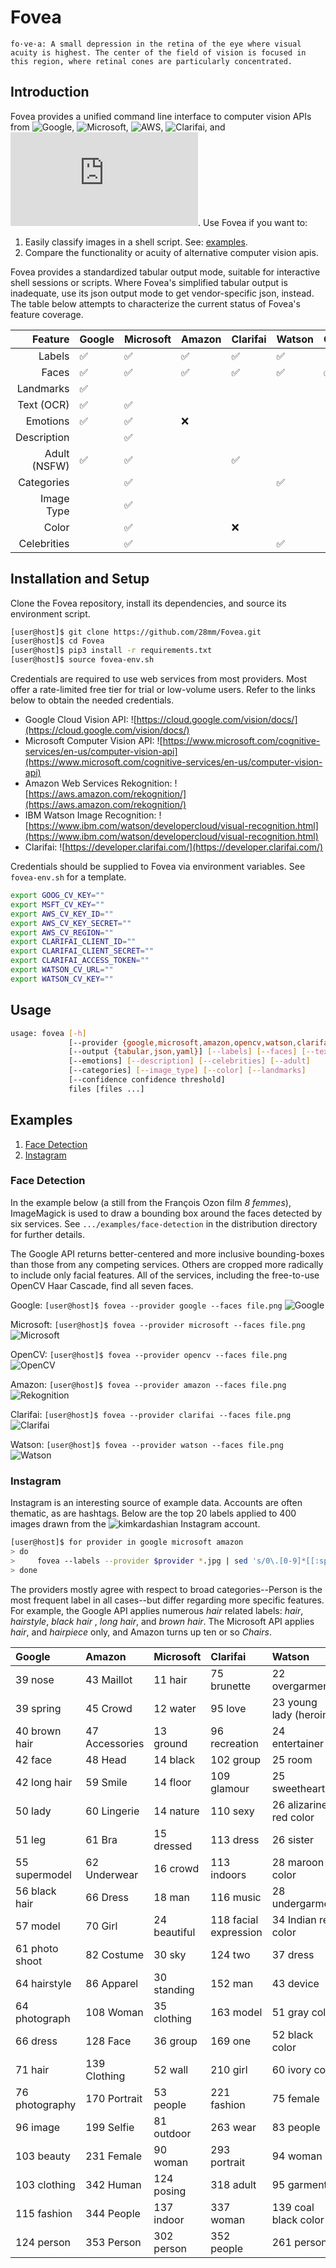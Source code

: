 
# Fovea

`fo·ve·a: A small depression in the retina of the eye where visual acuity is highest. The center of the field of vision is focused in this region, where retinal cones are particularly concentrated.`

## Introduction

Fovea provides a unified command line interface to computer vision APIs from ![Google](https://cloud.google.com/vision/docs/), ![Microsoft](https://www.microsoft.com/cognitive-services/en-us/computer-vision-api), ![AWS](https://aws.amazon.com/rekognition/), ![Clarifai](https://developer.clarifai.com/), and ![IBM Watson](https://www.ibm.com/watson/developercloud/visual-recognition.html). Use Fovea if you want to:

1.	Easily classify images in a shell script. See: [examples](#examples).
2.	Compare the functionality or acuity of alternative computer vision apis.

Fovea provides a standardized tabular output mode, suitable for interactive shell sessions or scripts. Where Fovea's simplified tabular output is inadequate, use its json output mode to get vendor-specific json, instead. The table below attempts to characterize the current status of Fovea's feature coverage. 

| Feature      | Google | Microsoft | Amazon | Clarifai | Watson | OpenCV | Tabular   | JSON |
| ---:         |  ---   | ---       | ---    | ---      | ---    | ---    |  ---      | ---  |
| Labels       | ✅️️      | ✅    ️️     | ✅️️      |  ✅       |  ✅     |        | ✅         ️️| ✅    ️️|
| Faces        | ✅️️      | ✅️️         | ✅️️      |  ✅       |  ✅     | ✅️️      | ✅️️         | ✅️️    |
| Landmarks    | ✅      ️|           |        |          |        |        | ✅️️         | ✅️    ️|
| Text (OCR)   | ✅      | ✅️️️         |        |          |        |        | ️️❌          | ✅️️    |
| Emotions     | ✅️️      | ✅️️         | ❌️      |          |        |        | ❌          | ✅️️    |
| Description  |        | ✅️️         |        |          |        |        | ❌          | ✅️️    |
| Adult (NSFW) | ✅     | ✅️️         |        | ✅️️       |        |        | ✅️️          | ✅️️    | 
| Categories   |        | ✅️️         |        |          | ✅️️       |        | ✅️️          | ✅️️    |
| Image Type   |        | ✅️         |        |          |        |        | ❌          | ✅️    ️|
| Color        |        | ✅️️         |        | ❌       |        |        | ❌          | ✅️️    |
| Celebrities  |        | ✅         |        |          | ✅     |        | ❌          | ✅      |

## Installation and Setup

Clone the Fovea repository, install its dependencies, and source its environment script.

````bash
[user@host]$ git clone https://github.com/28mm/Fovea.git
[user@host]$ cd Fovea
[user@host]$ pip3 install -r requirements.txt
[user@host]$ source fovea-env.sh 
`````

Credentials are required to use web services from most providers. Most offer a rate-limited free tier for trial or low-volume users. Refer to the links below to obtain the needed credentials.

 * Google Cloud Vision API: ![https://cloud.google.com/vision/docs/](https://cloud.google.com/vision/docs/)
 * Microsoft Computer Vision API: ![https://www.microsoft.com/cognitive-services/en-us/computer-vision-api](https://www.microsoft.com/cognitive-services/en-us/computer-vision-api)
 * Amazon Web Services Rekognition: ![https://aws.amazon.com/rekognition/](https://aws.amazon.com/rekognition/)
 * IBM Watson Image Recognition: ![https://www.ibm.com/watson/developercloud/visual-recognition.html](https://www.ibm.com/watson/developercloud/visual-recognition.html)
 * Clarifai: ![https://developer.clarifai.com/](https://developer.clarifai.com/)

Credentials should be supplied to Fovea via environment variables. See `fovea-env.sh` for a template.

````bash
export GOOG_CV_KEY=""
export MSFT_CV_KEY=""
export AWS_CV_KEY_ID=""
export AWS_CV_KEY_SECRET=""
export AWS_CV_REGION=""
export CLARIFAI_CLIENT_ID=""
export CLARIFAI_CLIENT_SECRET=""
export CLARIFAI_ACCESS_TOKEN=""
export WATSON_CV_URL=""
export WATSON_CV_KEY=""
````

## Usage
````bash
usage: fovea [-h]
             [--provider {google,microsoft,amazon,opencv,watson,clarifai}]
             [--output {tabular,json,yaml}] [--labels] [--faces] [--text]
             [--emotions] [--description] [--celebrities] [--adult]
             [--categories] [--image_type] [--color] [--landmarks]
             [--confidence confidence threshold]
             files [files ...]
````

## Examples

 1. [Face Detection](#face-detection)
 1. [Instagram](#instagram)
  
### Face Detection

In the example below (a still from the François Ozon film *8 femmes*), ImageMagick is used to draw a bounding box around the faces detected by six services. See `.../examples/face-detection` in the distribution directory for further details.

The Google API returns better-centered and more inclusive bounding-boxes than those from any competing services. Others are cropped more radically to include only facial features. All of the services, including the free-to-use OpenCV Haar Cascade, find all seven faces.

Google: `[user@host]$ fovea --provider google --faces file.png`
![Google](examples/face-detection/7-google.png)

Microsoft: `[user@host]$ fovea --provider microsoft --faces file.png`
![Microsoft](examples/face-detection/7-microsoft.png)



OpenCV: `[user@host]$ fovea --provider opencv --faces file.png`
![OpenCV](examples/face-detection/7-opencv.png)

Amazon: `[user@host]$ fovea --provider amazon --faces file.png`
![Rekognition](examples/face-detection/7-amazon.png)

Clarifai: `[user@host]$ fovea --provider clarifai --faces file.png`
![Clarifai](examples/face-detection/7-clarifai.png)

Watson: `[user@host]$ fovea --provider watson --faces file.png`
![Watson](examples/face-detection/7-watson.png)

### Instagram

Instagram is an interesting source of example data. Accounts are often thematic, as are hashtags. Below are the top 20 labels applied to 400 images drawn from the ![kimkardashian](https://www.instagram.com/kimkardashian/?hl=en) Instagram account. 

````bash
[user@host]$ for provider in google microsoft amazon
> do
>     fovea --labels --provider $provider *.jpg | sed 's/0\.[0-9]*[[:space:]]*//g' | sort | uniq -c | sort -n | tail -20 > labels.$provider
> done
````

The providers mostly agree with respect to broad categories--Person is the most frequent label in all cases--but differ regarding more specific features. For example, the Google API applies numerous *hair* related labels: *hair*, *hairstyle*, *black hair* , *long hair*, and *brown hair*. The Microsoft API applies *hair*, and *hairpiece* only, and Amazon turns up ten or so *Chairs*.


| Google              | Amazon     | Microsoft | Clarifai | Watson |
| :---              | :---         | :---         | :--- |  :---   |
|   39 nose |   43 Maillot |   11 hair |   75 brunette | 22 overgarment |
|   39 spring |   45 Crowd |   12 water | 95 love  | 23 young lady (heroine) |
|   40 brown hair |   47 Accessories |   13 ground | 96 recreation | 24 entertainer | 
|   42 face |   48 Head |   14 black |  102 group | 25 room |
|   42 long hair |   59 Smile |   14 floor | 109 glamour | 25 sweetheart |
|   50 lady |   60 Lingerie |   14 nature |  110 sexy | 26 alizarine red color |
|   51 leg |   61 Bra |   15 dressed |  113 dress | 26 sister |
|   55 supermodel |   62 Underwear |   16 crowd |  113 indoors |  28 maroon color |
|   56 black hair |   66 Dress |   18 man |  116 music | 28 undergarment |
|   57 model |   70 Girl |   24 beautiful |  118 facial expression | 34 Indian red color |
|   61 photo shoot |   82 Costume |   30 sky |  124 two | 37 dress |
|   64 hairstyle |   86 Apparel |   30 standing |  152 man | 43 device |
|   64 photograph |  108 Woman |   35 clothing |  163 model | 51 gray color |
|   66 dress |  128 Face |   36 group |  169 one | 52 black color |
|   71 hair |  139 Clothing |   52 wall |  210 girl | 60 ivory color |
|   76 photography |  170 Portrait |   53 people |  221 fashion | 75 female |
|   96 image |  199 Selfie |   81 outdoor |  263 wear | 83 people |
|  103 beauty |  231 Female |   90 woman |  293 portrait | 94 woman |
|  103 clothing |  342 Human |  124 posing |  318 adult | 95 garment |
|  115 fashion |  344 People |  137 indoor |  337 woman | 139 coal black color |
|  124 person |  353 Person |  302 person | 352 people | 261 person |






